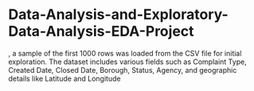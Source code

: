 # Data-Analysis-and-Exploratory-Data-Analysis-EDA-Project
, a sample of the  first 1000 rows was loaded from the CSV file for initial exploration. The dataset includes  various fields such as Complaint Type, Created Date, Closed Date, Borough, Status,  Agency, and geographic details like Latitude and Longitude
